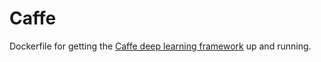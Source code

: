 # Caffe

Dockerfile for getting the [Caffe deep learning framework](http://caffe.berkeleyvision.org) up and running.